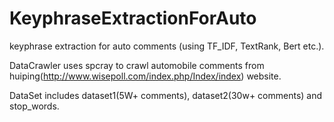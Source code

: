 # KeyphraseExtractionForAuto
keyphrase extraction for auto comments (using TF_IDF, TextRank, Bert etc.).

DataCrawler uses spcray to crawl automobile comments from huiping(http://www.wisepoll.com/index.php/Index/index) website.

DataSet includes dataset1(5W+ comments), dataset2(30w+ comments) and stop_words.